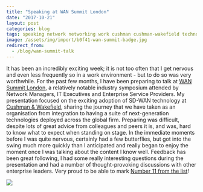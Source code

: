 ```yaml
---
title: "Speaking at WAN Summit London"
date: "2017-10-21"
layout: post
categories: blog
tags: speaking network networking work cushman cushman-wakefield technology wan london uk silver-peak badge bucket-list presentation
image: /assets/img/import/b0f41-wan-summit-badge.jpg
redirect_from:
  - /blog/wan-summit-talk
---
```


It has been an incredibly exciting week; it is not too often that I get nervous and even less frequently so in a work environment - but to do so was very worthwhile. For the past few months, I have been preparing to talk at [WAN Summit London](https://www.wansummit.com/london/index/), a relatively notable industry symposium attended by Network Managers, IT Executives and Enterprise Service Providers. My presentation focused on the exciting adoption of SD-WAN technology at [Cushman & Wakefield](http://www.cushmanwakefield.com/), sharing the journey that we have taken as an organisation from integration to having a suite of next-generation technologies deployed across the global firm. Preparing was difficult, despite lots of great advice from colleagues and peers it is, and was, hard to know what to expect when standing on stage. In the immediate moments before I was quite nervous, certainly had a few butterflies, but got into the swing much more quickly than I anticipated and really began to enjoy the moment once I was talking about the content I know well. Feedback has been great following, I had some really interesting questions during the presentation and had a number of thought-provoking discussions with other enterprise leaders. Very proud to be able to mark [Number 11 from the list](/menu/thelist.html)!

![][photo-2]

[photo-1]: /assets/img/import/b0f41-wan-summit-badge.jpg
[photo-2]: /assets/img/import/c1a48-wan-summit.jpg

